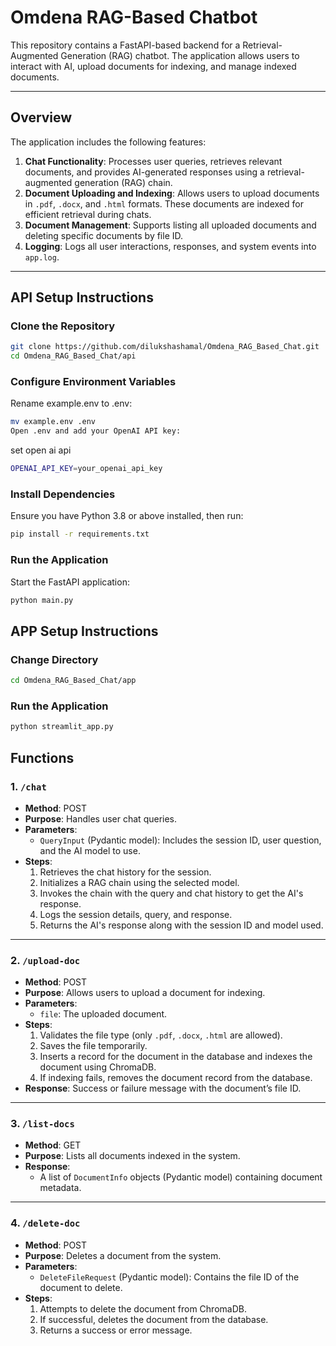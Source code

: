 # Omdena RAG-Based Chatbot

This repository contains a FastAPI-based backend for a Retrieval-Augmented Generation (RAG) chatbot. The application allows users to interact with AI, upload documents for indexing, and manage indexed documents.

---

## **Overview**

The application includes the following features:

1. **Chat Functionality**: Processes user queries, retrieves relevant documents, and provides AI-generated responses using a retrieval-augmented generation (RAG) chain.
2. **Document Uploading and Indexing**: Allows users to upload documents in `.pdf`, `.docx`, and `.html` formats. These documents are indexed for efficient retrieval during chats.
3. **Document Management**: Supports listing all uploaded documents and deleting specific documents by file ID.
4. **Logging**: Logs all user interactions, responses, and system events into `app.log`.

---

## **API Setup Instructions**

### **Clone the Repository**
```bash
git clone https://github.com/dilukshashamal/Omdena_RAG_Based_Chat.git
cd Omdena_RAG_Based_Chat/api
```

### **Configure Environment Variables**

Rename example.env to .env:
```bash
mv example.env .env
Open .env and add your OpenAI API key:
```
set open ai api
```bash
OPENAI_API_KEY=your_openai_api_key
```

### **Install Dependencies**
Ensure you have Python 3.8 or above installed, then run:

```bash
pip install -r requirements.txt
```

### **Run the Application**
Start the FastAPI application:

```bash
python main.py
```

## **APP Setup Instructions**

### **Change Directory**
```bash
cd Omdena_RAG_Based_Chat/app
```
### **Run the Application**

```bash
python streamlit_app.py
```

## **Functions**

### **1. `/chat`**
- **Method**: POST  
- **Purpose**: Handles user chat queries.  
- **Parameters**:  
  - `QueryInput` (Pydantic model): Includes the session ID, user question, and the AI model to use.  
- **Steps**:  
  1. Retrieves the chat history for the session.  
  2. Initializes a RAG chain using the selected model.  
  3. Invokes the chain with the query and chat history to get the AI's response.  
  4. Logs the session details, query, and response.  
  5. Returns the AI's response along with the session ID and model used.  

---

### **2. `/upload-doc`**
- **Method**: POST  
- **Purpose**: Allows users to upload a document for indexing.  
- **Parameters**:  
  - `file`: The uploaded document.  
- **Steps**:  
  1. Validates the file type (only `.pdf`, `.docx`, `.html` are allowed).  
  2. Saves the file temporarily.  
  3. Inserts a record for the document in the database and indexes the document using ChromaDB.  
  4. If indexing fails, removes the document record from the database.  
- **Response**: Success or failure message with the document’s file ID.  

---

### **3. `/list-docs`**
- **Method**: GET  
- **Purpose**: Lists all documents indexed in the system.  
- **Response**:  
  - A list of `DocumentInfo` objects (Pydantic model) containing document metadata.  

---

### **4. `/delete-doc`**
- **Method**: POST  
- **Purpose**: Deletes a document from the system.  
- **Parameters**:  
  - `DeleteFileRequest` (Pydantic model): Contains the file ID of the document to delete.  
- **Steps**:  
  1. Attempts to delete the document from ChromaDB.  
  2. If successful, deletes the document from the database.  
  3. Returns a success or error message.  


